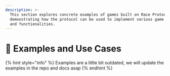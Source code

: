 ```yaml
---
description: >-
  This section explores concrete examples of games built on Race Protocol,
  demonstrating how the protocol can be used to implement various game mechanics
  and functionalities.
---
```


# 🔦 Examples and Use Cases

{% hint style="info" %}
Examples are a little bit outdated, we will update the examples in the repo and docs asap
{% endhint %}
